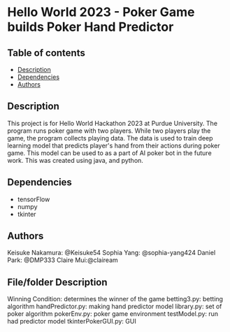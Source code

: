 # Hello World 2023 - Poker Game builds Poker Hand Predictor

## Table of contents
* [Description](#description)
* [Dependencies](#dependencies)
* [Authors](#authors)


## Description
This project is for Hello World Hackathon 2023 at Purdue University. The program runs poker game with two players. While two players play the game, the program collects playing data. The data is used to train deep learning model that predicts player's hand from their actions during poker game. This model can be used to as a part of AI poker bot in the future work. This was created using java, and python.

## Dependencies
* tensorFlow
* numpy
* tkinter

## Authors
Keisuke Nakamura: @Keisuke54
Sophia Yang: @sophia-yang424
Daniel Park: @DMP333
Claire Mui:@claiream

## File/folder Description
Winning Condition: determines the winner of the game 
betting3.py: betting algorithm 
handPredictor.py: making hand predictor model 
library.py: set of poker algorithm
pokerEnv.py: poker game environment
testModel.py: run had predictor model
tkinterPokerGUI.py: GUI
